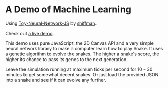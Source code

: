 # A Demo of Machine Learning

Using [Toy-Neural-Network-JS](https://github.com/CodingTrain/Toy-Neural-Network-JS)
by [shiffman](https://github.com/shiffman).

Check out [a live demo](http://green-fort.uk/zand/ml-demo).

This demo uses pure JavaScript, the 2D Canvas API and a very simple neural network library to make a computer learn how to play Snake. It uses a genetic algorithm to evolve the snakes. The higher a snake's score, the higher its chance to pass its genes to the next generation.

Leave the simulation running at maximum ticks per second for 10 - 30 minutes to get somewhat decent snakes. Or just load the provided JSON into a snake and see if it can evolve any further.
